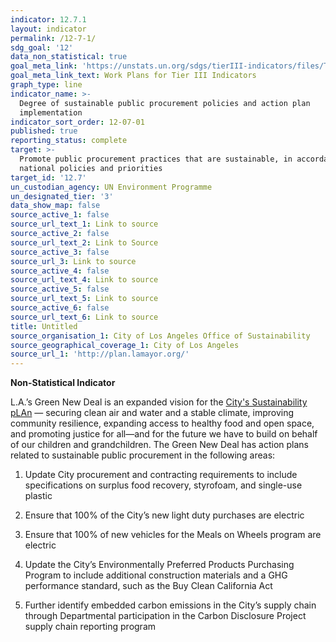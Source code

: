 ```yaml
---
indicator: 12.7.1
layout: indicator
permalink: /12-7-1/
sdg_goal: '12'
data_non_statistical: true
goal_meta_link: 'https://unstats.un.org/sdgs/tierIII-indicators/files/Tier3-12-07-01.pdf'
goal_meta_link_text: Work Plans for Tier III Indicators
graph_type: line
indicator_name: >-
  Degree of sustainable public procurement policies and action plan
  implementation
indicator_sort_order: 12-07-01
published: true
reporting_status: complete
target: >-
  Promote public procurement practices that are sustainable, in accordance with
  national policies and priorities
target_id: '12.7'
un_custodian_agency: UN Environment Programme
un_designated_tier: '3'
data_show_map: false
source_active_1: false
source_url_text_1: Link to source
source_active_2: false
source_url_text_2: Link to Source
source_active_3: false
source_url_3: Link to source
source_active_4: false
source_url_text_4: Link to source
source_active_5: false
source_url_text_5: Link to source
source_active_6: false
source_url_text_6: Link to source
title: Untitled
source_organisation_1: City of Los Angeles Office of Sustainability
source_geographical_coverage_1: City of Los Angeles
source_url_1: 'http://plan.lamayor.org/'
---
```

**Non-Statistical Indicator**

L.A.’s Green New Deal is an expanded vision for the [City's Sustainability pLAn](https://plan.lamayor.org/) — securing clean air and water and a stable climate, improving community resilience, expanding access to healthy food and open space, and promoting justice for all—and for the future we have to build on behalf of our children and grandchildren. The Green New Deal has action plans related to sustainable public procurement in the following areas: 

1) Update City procurement and contracting requirements to include specifications on surplus food recovery, styrofoam, and single-use plastic

2) Ensure that 100% of the City’s new light duty purchases are electric 

3) Ensure that 100% of new vehicles for the Meals on Wheels program are electric 

4) Update the City’s Environmentally Preferred Products Purchasing Program to include additional construction materials and a GHG performance standard, such as the Buy Clean California Act 

5) Further identify embedded carbon emissions in the City’s supply chain through Departmental participation in the Carbon Disclosure Project supply chain reporting program
